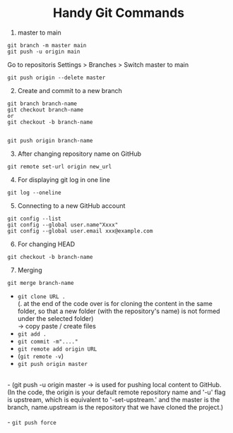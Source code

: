 <h1 align="center">Handy Git Commands</h1>

1. master to main
```
git branch -m master main
git push -u origin main
```
Go to repositoris Settings > Branches > Switch master to main

```
git push origin --delete master
```

2. Create and commit to a new branch
```
git branch branch-name
git checkout branch-name
or
git checkout -b branch-name


git push origin branch-name
```

3. After changing repository name on GitHub
```
git remote set-url origin new_url
```
4. For displaying git log in one line
```
git log --oneline
```
5. Connecting to a new GitHub account
```
git config --list
git config --global user.name"Xxxx"
git config --global user.email xxx@example.com
```
6. For changing HEAD
```
git checkout -b branch-name
```
7. Merging
```
git merge branch-name
```



- <code>git clone URL . </code> <br />
	(. at the end of the code over is for cloning the content in the same folder, so that a new folder (with the repository's name) is not formed under the selected folder)<br />
 -> copy paste / create files<br />
- <code>git add .</code><br />
- <code>git commit -m"...."</code><br />
- <code>git remote add origin URL</code><br />
- (<code>git remote -v</code>)<br />
- <code>git push origin master</code><br />
<br />
- (git push -u origin master -> is used for pushing local content to GitHub.<br />
  (In the code, the origin is your default remote repository name and '-u' flag is upstream, which is equivalent to '-set-upstream.' and the master is the branch, name.upstream is the repository that we have cloned the project.)
  <br/><br/>
- <code>git push force</code><br/>
